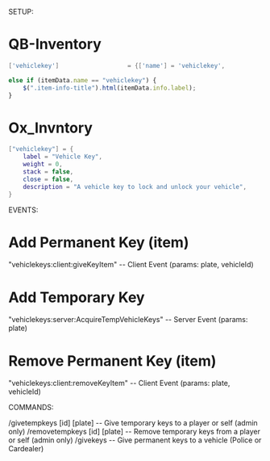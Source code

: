 SETUP:

# QB-Inventory
```lua
['vehiclekey'] 				 	 = {['name'] = 'vehiclekey',					['label'] = 'Vehicle key', 				['weight'] = 0, 		['type'] = 'item', 		['image'] = 'vehiclekeys.png', 				['unique'] = true, 	['useable'] = true, 	['shouldClose'] = true,	   ['combinable'] = nil,   ['description'] = "This is a car key, take good care of it, if you lose it you probably won't be able to use your car"}
```
```js
else if (itemData.name == "vehiclekey") {
    $(".item-info-title").html(itemData.info.label);
}
```

# Ox_Invntory
```lua
["vehiclekey"] = {
	label = "Vehicle Key",
	weight = 0,
	stack = false,
	close = false,
	description = "A vehicle key to lock and unlock your vehicle",
}
```


EVENTS:

# Add Permanent Key (item)
"vehiclekeys:client:giveKeyItem" -- Client Event (params: plate, vehicleId)

# Add Temporary Key
"vehiclekeys:server:AcquireTempVehicleKeys" -- Server Event (params: plate)

# Remove Permanent Key (item)
"vehiclekeys:client:removeKeyItem" -- Client Event (params: plate, vehicleId)


COMMANDS:

/givetempkeys [id] [plate] -- Give temporary keys to a player or self (admin only)
/removetempkeys [id] [plate] -- Remove temporary keys from a player or self (admin only)
/givekeys -- Give permanent keys to a vehicle (Police or Cardealer)